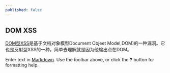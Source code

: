 ```yaml
---
published: false
---
```

## DOM XSS
[DOM型XSS](https://www.jianshu.com/p/190dedd585f2)是基于文档对象模型Document Objeet Model,DOM)的一种漏洞。它也是反射型XSS的一种，简单去理解就是因为他输出点在DOM。





Enter text in [Markdown](http://daringfireball.net/projects/markdown/). Use the toolbar above, or click the **?** button for formatting help.
